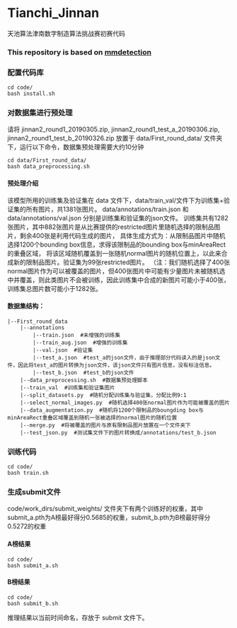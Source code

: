 # Tianchi_Jinnan
天池算法津南数字制造算法挑战赛初赛代码
### This repository is based on [mmdetection](https://github.com/open-mmlab/mmdetection)
### 配置代码库
    cd code/
    bash install.sh

### 对数据集进行预处理
请将 jinnan2_round1_20190305.zip, jinnan2_round1_test_a_20190306.zip, jinnan2_round1_test_b_20190326.zip 放置于 data/First_round_data/ 文件夹下，运行以下命令，数据集预处理需要大约10分钟

    cd data/First_round_data/ 
    bash data_preprocessing.sh

#### 预处理介绍
该模型所用的训练集及验证集在 data 文件下，data/train_val/文件下为训练集+验证集的所有图片，共1381张图片。
data/annotations/train.json 和 data/annotations/val.json 分别是训练集和验证集的json文件。
训练集共有1282张图片，其中882张图片是从比赛提供的restricted图片里随机选择的限制品图片，剩余400张是利用代码生成的图片，
具体生成方式为：从限制品图片中随机选择1200个bounding box信息，求得该限制品的bounding box与minAreaRect的重叠区域，
将该区域随机覆盖到一张随机normal图片的随机位置上，以此来合成新的限制品图片。验证集为99张restricted图片。
（注：我们随机选择了400张normal图片作为可以被覆盖的图片，但400张图片中可能有少量图片未被随机选中并覆盖，则此类图片不会被训练，因此训练集中合成的新图片可能小于400张，训练集总图片数可能小于1282张。

#### 数据集结构：
    |--First_round_data
        |--annotations
            |--train.json  #未增强的训练集
            |--train_aug.json  #增强的训练集
            |--val.json  #验证集
            |--test_a.json  #test_a的json文件，由于推理部分代码读入的是json文件，因此将test_a的图片转换为json文件，该json文件只有图片信息，没有标注信息。
            |--test_b.json  #test_b的json文件
        |--data_preprocessing.sh  #数据集预处理脚本
        |--train_val  #训练集和验证集图片
        |--split_datasets.py  #随机分配训练集与验证集，分配比例9:1
        |--select_normal_images.py  #随机选择400张normal图片作为可能被覆盖的图片
        |--data_augmentation.py  #随机将1200个限制品的boungding box与minAreaRect重叠区域覆盖到随机一张被选择的normal图片的随机位置
        |--merge.py  #将被覆盖的图片与原有限制品图片放置在一个文件夹下
        |--test_json.py  #测试集文件下的图片转换成/annotations/test_b.json
        


### 训练代码
    cd code/
    bash train.sh


### 生成submit文件
code/work_dirs/submit_weights/ 文件夹下有两个训练好的权重，其中submit_a.pth为A榜最好得分0.5685的权重，submit_b.pth为B榜最好得分0.5272的权重
#### A榜结果
    cd code/ 
    bash submit_a.sh
#### B榜结果 
    cd code/
    bash submit_b.sh
推理结果以当前时间命名，存放于 submit 文件下。

